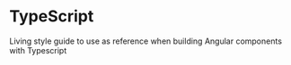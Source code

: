 # TypeScript
Living style guide to use as reference when building Angular components with Typescript
 
